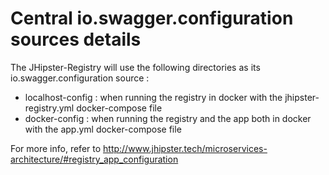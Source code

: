 # Central io.swagger.configuration sources details

The JHipster-Registry will use the following directories as its io.swagger.configuration source :
- localhost-config : when running the registry in docker with the jhipster-registry.yml docker-compose file
- docker-config : when running the registry and the app both in docker with the app.yml docker-compose file

For more info, refer to http://www.jhipster.tech/microservices-architecture/#registry_app_configuration
